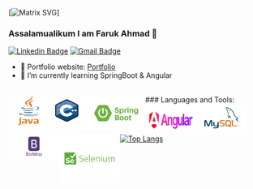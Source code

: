 [![Matrix SVG](https://raw.githubusercontent.com/rodrigograa31/rodrigograca31/master/matrix.svg)]

<!-- <h3> नमस्ते (Namaste)🙏🏻, I am Varad Bhogayata 👋</h3> -->
### Assalamualikum I am Faruk Ahmad 👋
[![Linkedin Badge](https://img.shields.io/badge/-farukahmad-green?style=flat-square&logo=Linkedin&logoColor=white&link=https:https://www.linkedin.com/in/faruk-ahmad-b5465b285/)](https://www.linkedin.com/in/faruk-ahmad-b5465b285/)
[![Gmail Badge](https://img.shields.io/badge/-faruk.bsfmstu@gmail.com-c14438?style=flat-square&logo=Gmail&logoColor=white&link=mailto:faruk.bsfmstu@gmail.com)](mailto:faruk.bsfmstu@gmail.com) 


- 🎯 Portfolio website: [Portfolio](https://.github.io/)
- 🌱 I’m currently learning SpringBoot & Angular 
<br>
### Languages and Tools: 
<img align="left" alt="HTML5" height="60px" width="80px" src="https://github.com/Farukbsfmstu/Online-registration-form/blob/javaimage/java.png" />
<img align="left" alt="HTML5" height="60px" width="70px" src="https://github.com/Farukbsfmstu/Online-registration-form/blob/javaimage/cpp.png" />
<img align="left" alt="HTML5" height="70px" width="120px" src="https://github.com/Farukbsfmstu/Online-registration-form/blob/javaimage/spring.png" />
<img align="left" alt="SQL" height="60px" width="100px" src="https://github.com/Farukbsfmstu/Online-registration-form/blob/javaimage/angular.png" />
<img align="left" alt="MySQL"  height="60px" width="100px" src="https://github.com/Farukbsfmstu/Online-registration-form/blob/javaimage/mysql.png" />
<img align="left" alt="Git"  height="50px" width="100px" src="https://github.com/Farukbsfmstu/Online-registration-form/blob/javaimage/bootstrap.png" />
<img align="left" alt="GitHub"  height="95px" width="120px" src="https://github.com/Farukbsfmstu/Online-registration-form/blob/javaimage/selenium.png"/>


<br>
<br>


[![Top Langs](https://github-readme-stats.vercel.app/api/top-langs/?username=Faruk   )](https://github.com/anuraghazra/github-readme-stats)



